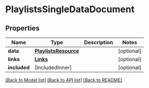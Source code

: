 # PlaylistsSingleDataDocument

## Properties
Name | Type | Description | Notes
------------ | ------------- | ------------- | -------------
**data** | [**PlaylistsResource**](PlaylistsResource.md) |  | [optional] 
**links** | [**Links**](Links.md) |  | [optional] 
**included** | [IncludedInner] |  | [optional] 

[[Back to Model list]](../README.md#documentation-for-models) [[Back to API list]](../README.md#documentation-for-api-endpoints) [[Back to README]](../README.md)


